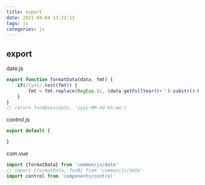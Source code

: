 ```yaml
---
title: export
date: 2021-04-04 13:22:13
tags: js
categories: js
---
```


## export

date.js

```js
export function formatData(data, fmt) {
    if(/(y+)/.test(fmt)) {
        fmt = fmt.replace(RegExp.$1, (data.getFullYear()+'').substr(4-RegExp.$1.length))
    }
}
// return formDate(date, 'yyyy-MM-dd hh:mm')
```

control.js

```js
export default {

}
```

com.vue

```js
import {formatData} from 'common/js/date'
// import {formatData, funB} from 'common/js/date'
import control from 'components/control'
```

